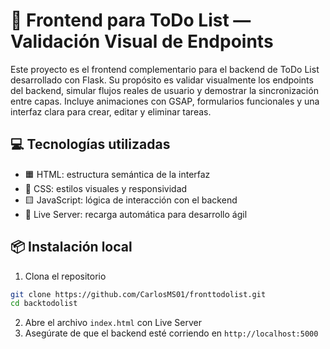# 📝 Frontend para ToDo List — Validación Visual de Endpoints

Este proyecto es el frontend complementario para el backend de ToDo List desarrollado con Flask. Su propósito es validar visualmente los endpoints del backend, simular flujos reales de usuario y demostrar la sincronización entre capas. Incluye animaciones con GSAP, formularios funcionales y una interfaz clara para crear, editar y eliminar tareas.

## 💻 Tecnologías utilizadas

- 🟧 HTML: estructura semántica de la interfaz
- 🔵 CSS: estilos visuales y responsividad
- 🟨 JavaScript: lógica de interacción con el backend
- 🔄 Live Server: recarga automática para desarrollo ágil

## 📦 Instalación local

1. Clona el repositorio
```bash
git clone https://github.com/CarlosMS01/fronttodolist.git
cd backtodolist
```
2. Abre el archivo `index.html` con Live Server
3. Asegúrate de que el backend esté corriendo en `http://localhost:5000`